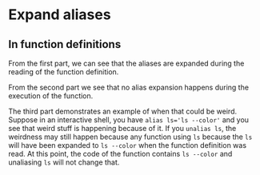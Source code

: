 # Expand aliases

## In function definitions

From the first part, we can see that the aliases are expanded during the reading
of the function definition.

From the second part we see that no alias expansion happens during the execution
of the function.

The third part demonstrates an example of when that could be weird.  Suppose in
an interactive shell, you have `alias ls='ls --color'` and you see that weird
stuff is happening because of it.  If you `unalias ls`, the weirdness may still
happen because any function using `ls` because the `ls` will have been expanded
to `ls --color` when the function definition was read.  At this point, the code
of the function contains `ls --color` and unaliasing `ls` will not change that.
